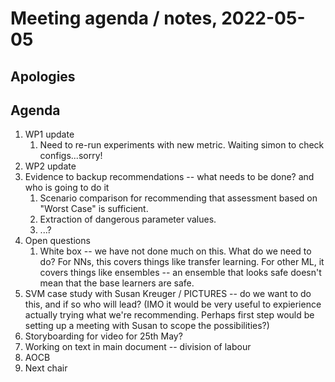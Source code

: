 # Meeting agenda / notes, 2022-05-05

## Apologies

## Agenda

1. WP1 update
    1. Need to re-run experiments with new metric. Waiting simon to check configs...sorry!
1. WP2 update
1. Evidence to backup recommendations -- what needs to be done? and who is going to do it
    1. Scenario comparison for recommending that assessment based on "Worst Case" is sufficient.
    1. Extraction of dangerous parameter values.
    1. ...?
1. Open questions
    1. White box -- we have not done much on this. What do we need to do? For NNs, this covers things like transfer learning. For other ML, it covers things like ensembles -- an ensemble that looks safe doesn't mean that the base learners are safe.
1. SVM case study with Susan Kreuger / PICTURES -- do we want to do this, and if so who will lead? (IMO it would be very useful to expierience actually trying what we're recommending. Perhaps first step would be setting up a meeting with Susan to scope the possibilities?)
1. Storyboarding for video for 25th May?
1. Working on text in main document -- division of labour
1. AOCB
1. Next chair